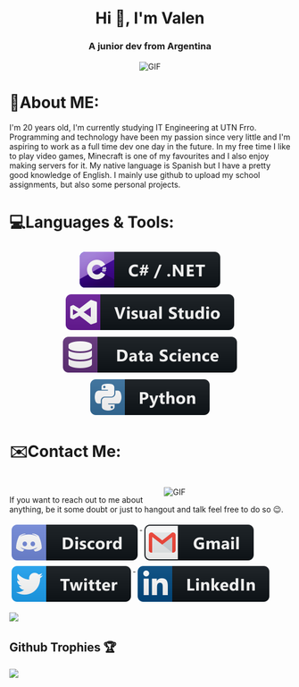 <h1 align="center">Hi 👋, I'm Valen</h1>
<h3 align="center">A junior dev from Argentina</h3>

<div align="center">
<img hight="300" width="700" alt="GIF" align="center" src="https://media1.tenor.com/images/f4d420037e1a34666d43f006ede7d686/tenor.gif">
</div>

# 💬About ME:

I'm 20 years old, I'm currently studying IT Engineering at UTN Frro. Programming and technology have been my passion since very little and I'm aspiring to work as a full time dev one day in the future. In my free time I like to play video games, Minecraft is one of my favourites and I also enjoy making servers for it. My native language is Spanish but I have a pretty good knowledge of English. I mainly use github to upload my school assignments, but also some personal projects.

# 💻Languages & Tools:
<p align="center">
  
  <a href="#">
    <img src="svg/dev/languages/csharp_dotnet.svg" alt="csharp" style="vertical-align:top; margin:6px 4px">
    <img src="svg/dev/tools/visualstudio.svg" alt="visual studio" style="vertical-align:top; margin:6px 4px">
    <img src="svg/dev/misc/datascience.svg" alt="SQL" style="vertical-align:top; margin:6px 4px">
    <img src="svg/dev/languages/python.svg" alt="python" style="vertical-align:top; margin:6px 4px">
  </a>  
  
</p>

# ✉️Contact Me:
<p>
 </br>


<img hight="320" width="45%" align="right" alt="GIF" src="https://i.pinimg.com/originals/0f/57/12/0f5712b3287488aa84cf53c2e4f60cb3.gif">

If you want to reach out to me about anything, be it some doubt or just to hangout and talk feel free to do so 😉.
<p img align="left">

  <a href="https://discordapp.com/users/259183988604796945/">
    <img src="svg/social/discord.svg" alt="discord" style="vertical-align:top; margin:5px 4px">
  </a>  
  
  <a href="mailto:valentinodidio943@gmail.com">
    <img src="svg/social/gmail.svg" alt="mail" style="vertical-align:top; margin:5px 4px">
  </a>  
  
  <a href="https://twitter.com/Valendidio943">
    <img src="svg/social/twitter.svg" alt="twitter" style="vertical-align:top; margin:5px 4px">
  </a>  
  
  <a href="https://www.linkedin.com/in/valendidio943/">
    <img src="svg/social/linkedin.svg" alt="linkedin" style="vertical-align:top; margin:5px 4px">
  </a>
  
</p>

<p align="left" >  
  <a> 
    <img src="https://github-readme-stats.vercel.app/api?username=ElMoha943&show_icons=true&theme=radical" width="50%"/>
  </a>
</p>

## Github Trophies 🏆
<p>
  <img src="https://github-profile-trophy.vercel.app/?username=elmoha943&margin-w=25&margin-h=25&column=7&theme=darkhub" />    
</p>

